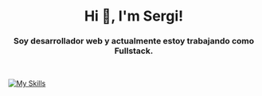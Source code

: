 <h1 align="center">Hi 👋, I'm Sergi!</h1>
<h3 align="center">Soy desarrollador web y actualmente estoy trabajando como Fullstack.</h3>
<br/>

[![My Skills](https://skillicons.dev/icons?i=js,html,css,bootstrap,php,symfony,mysql,postgresql)](https://skillicons.dev)
<!---
sergimarin/sergimarin is a ✨ special ✨ repository because its `README.md` (this file) appears on your GitHub profile.
You can click the Preview link to take a look at your changes.
--->
